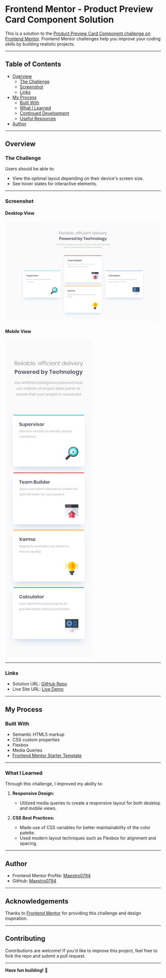 # Frontend Mentor - Product Preview Card Component Solution

This is a solution to the [Product Preview Card Component challenge on Frontend Mentor](https://www.frontendmentor.io/challenges/product-preview-card-component-GO7UmttRfa). Frontend Mentor challenges help you improve your coding skills by building realistic projects.

---

## Table of Contents

- [Overview](#overview)
  - [The Challenge](#the-challenge)
  - [Screenshot](#screenshot)
  - [Links](#links)
- [My Process](#my-process)
  - [Built With](#built-with)
  - [What I Learned](#what-i-learned)
  - [Continued Development](#continued-development)
  - [Useful Resources](#useful-resources)
- [Author](#author)

---

## Overview

### The Challenge

Users should be able to:

- View the optimal layout depending on their device's screen size.
- See hover states for interactive elements.

---

### Screenshot

#### Desktop View

![Desktop Screenshot](./design/desktop-design.jpg)

#### Mobile View

![Mobile Screenshot](./design/mobile-design.jpg)

---

### Links

- Solution URL: [GitHub Repo](https://github.com/Maestro0794/four-card)
- Live Site URL: [Live Demo](https://maestro0794.github.io/four-card/)

---

## My Process

### Built With

- Semantic HTML5 markup
- CSS custom properties
- Flexbox
- Media Queries
- [Frontend Mentor Starter Template](https://www.frontendmentor.io)

---

### What I Learned

Through this challenge, I improved my ability to:

1. **Responsive Design:**
   - Utilized media queries to create a responsive layout for both desktop and mobile views.

2. **CSS Best Practices:**
   - Made use of CSS variables for better maintainability of the color palette.
   - Used modern layout techniques such as Flexbox for alignment and spacing.

---

## Author

- Frontend Mentor Profile: [Maestro0794](https://www.frontendmentor.io/profile/Maestro0794)
- GitHub: [Maestro0794](https://github.com/Maestro0794)

---

## Acknowledgements

Thanks to [Frontend Mentor](https://www.frontendmentor.io) for providing this challenge and design inspiration.

---

## Contributing

Contributions are welcome! If you'd like to improve this project, feel free to fork the repo and submit a pull request.

---

**Have fun building!** 🚀